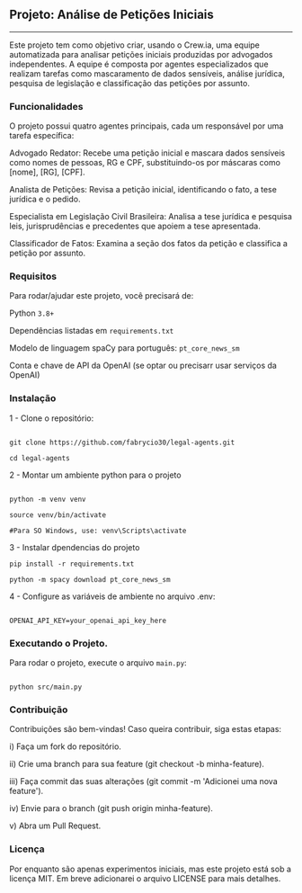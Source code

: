## Projeto: Análise de Petições Iniciais
***

Este projeto tem como objetivo criar, usando o Crew.ia, uma equipe automatizada para analisar petições iniciais produzidas por advogados independentes. A equipe é composta por agentes especializados que realizam tarefas como mascaramento de dados sensíveis, análise jurídica, pesquisa de legislação e classificação das petições por assunto.

### Funcionalidades

O projeto possui quatro agentes principais, cada um responsável por uma tarefa específica:

Advogado Redator: Recebe uma petição inicial e mascara dados sensíveis como nomes de pessoas, RG e CPF, substituindo-os por máscaras como [nome], [RG], [CPF].

Analista de Petições: Revisa a petição inicial, identificando o fato, a tese jurídica e o pedido.

Especialista em Legislação Civil Brasileira: Analisa a tese jurídica e pesquisa leis, jurisprudências e precedentes que apoiem a tese apresentada.

Classificador de Fatos: Examina a seção dos fatos da petição e classifica a petição por assunto.

### Requisitos

Para rodar/ajudar este projeto, você precisará de:

Python `3.8+`

Dependências listadas em `requirements.txt`

Modelo de linguagem spaCy para português: `pt_core_news_sm`

Conta e chave de API da OpenAI (se optar ou precisarr usar serviços da OpenAI)


### Instalação

1 - Clone o repositório:

```

git clone https://github.com/fabrycio30/legal-agents.git

cd legal-agents

```

2 - Montar um ambiente python para o projeto

```

python -m venv venv

source venv/bin/activate  

#Para SO Windows, use: venv\Scripts\activate

```


3 - Instalar dpendencias do projeto

```
pip install -r requirements.txt

python -m spacy download pt_core_news_sm

```

4 - Configure as variáveis de ambiente no arquivo .env:

```

OPENAI_API_KEY=your_openai_api_key_here

```

### Executando o Projeto. 

Para rodar o projeto, execute o arquivo `main.py`:

```

python src/main.py

```
### Contribuição

Contribuições são bem-vindas! Caso queira contribuir, siga estas etapas:

i) Faça um fork do repositório.

ii) Crie uma branch para sua feature (git checkout -b minha-feature).

iii) Faça commit das suas alterações (git commit -m 'Adicionei uma nova feature').

iv) Envie para o branch (git push origin minha-feature).

v) Abra um Pull Request.


### Licença

Por enquanto são apenas experimentos iniciais, mas este projeto está sob a licença MIT. Em breve adicionarei o arquivo LICENSE para mais detalhes.

